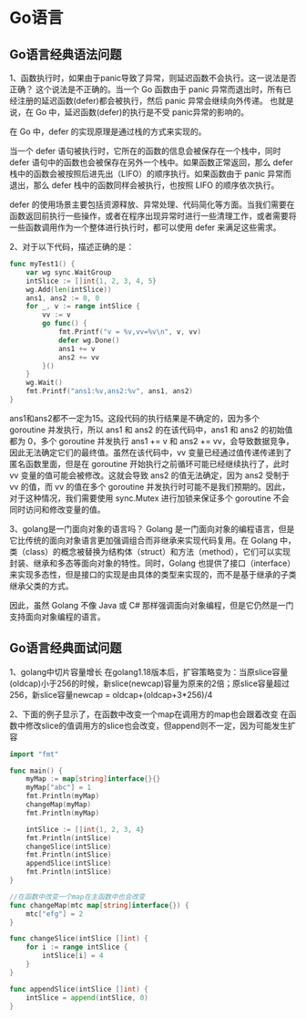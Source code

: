 # Go语言
## Go语言经典语法问题
1、函数执行时，如果由于panic导致了异常，则延迟函数不会执行。这一说法是否正确？
这个说法是不正确的。当一个 Go 函数由于 panic 异常而退出时，所有已经注册的延迟函数(defer)都会被执行，然后 panic 异常会继续向外传递。 也就是说，在 Go 中，延迟函数(defer)的执行是不受 panic异常的影响的。

在 Go 中，defer 的实现原理是通过栈的方式来实现的。

当一个 defer 语句被执行时，它所在的函数的信息会被保存在一个栈中，同时 defer 语句中的函数也会被保存在另外一个栈中。如果函数正常返回，那么 defer 栈中的函数会被按照后进先出（LIFO）的顺序执行。如果函数由于 panic 异常而退出，那么 defer 栈中的函数同样会被执行，也按照 LIFO 的顺序依次执行。

defer 的使用场景主要包括资源释放、异常处理、代码简化等方面。当我们需要在函数返回前执行一些操作，或者在程序出现异常时进行一些清理工作，或者需要将一些函数调用作为一个整体进行执行时，都可以使用 defer 来满足这些需求。

2、对于以下代码，描述正确的是：
```Go
func myTest1() {
	var wg sync.WaitGroup
	intSlice := []int{1, 2, 3, 4, 5}
	wg.Add(len(intSlice))
	ans1, ans2 := 0, 0
	for _, v := range intSlice {
		vv := v
		go func() {
			fmt.Printf("v = %v,vv=%v\n", v, vv)
			defer wg.Done()
			ans1 += v
			ans2 += vv
		}()
	}
	wg.Wait()
	fmt.Printf("ans1:%v,ans2:%v", ans1, ans2)
}
```
ans1和ans2都不一定为15。这段代码的执行结果是不确定的，因为多个 goroutine 并发执行，所以 ans1 和 ans2 的在该代码中，ans1 和 ans2 的初始值都为 0，多个 goroutine 并发执行 ans1 += v 和 ans2 += vv，会导致数据竞争，因此无法确定它们的最终值。虽然在该代码中，vv 变量已经通过值传递传递到了匿名函数里面，但是在 goroutine 开始执行之前循环可能已经继续执行了，此时 vv 变量的值可能会被修改。这就会导致 ans2 的值无法确定，因为 ans2 受制于 vv 的值，而 vv 的值在多个 goroutine 并发执行时可能不是我们预期的。因此，对于这种情况，我们需要使用 sync.Mutex 进行加锁来保证多个 goroutine 不会同时访问和修改变量的值。

3、golang是一门面向对象的语言吗？
Golang 是一门面向对象的编程语言，但是它比传统的面向对象语言更加强调组合而非继承来实现代码复用。在 Golang 中，类（class）的概念被替换为结构体（struct）和方法（method），它们可以实现封装、继承和多态等面向对象的特性。同时，Golang 也提供了接口（interface）来实现多态性，但是接口的实现是由具体的类型来实现的，而不是基于继承的子类继承父类的方式。

因此，虽然 Golang 不像 Java 或 C# 那样强调面向对象编程，但是它仍然是一门支持面向对象编程的语言。

## Go语言经典面试问题
1、golang中切片容量增长
在golang1.18版本后，扩容策略变为：当原slice容量(oldcap)小于256的时候，新slice(newcap)容量为原来的2倍；原slice容量超过256，新slice容量newcap = oldcap+(oldcap+3*256)/4

2、下面的例子显示了，在函数中改变一个map在调用方的map也会跟着改变
在函数中修改slice的值调用方的slice也会改变，但append则不一定，因为可能发生扩容
```Go
import "fmt"

func main() {
	myMap := map[string]interface{}{}
	myMap["abc"] = 1
	fmt.Println(myMap)
	changeMap(myMap)
	fmt.Println(myMap)

	intSlice := []int{1, 2, 3, 4}
	fmt.Println(intSlice)
	changeSlice(intSlice)
	fmt.Println(intSlice)
	appendSlice(intSlice)
	fmt.Println(intSlice)
}

//在函数中改变一个map在主函数中也会改变
func changeMap(mtc map[string]interface{}) {
	mtc["efg"] = 2
}

func changeSlice(intSlice []int) {
	for i := range intSlice {
		intSlice[i] = 4
	}
}

func appendSlice(intSlice []int) {
	intSlice = append(intSlice, 0)
}
```